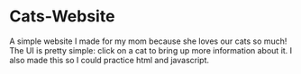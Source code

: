 # Cats-Website
A simple website I made for my mom because she loves our cats so much! The UI is pretty simple: click on a cat to bring up more information about it. I also made this so I could practice html and javascript.
